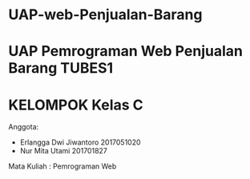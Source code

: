 # UAP-web-Penjualan-Barang
UAP Pemrograman Web Penjualan Barang 
TUBES1
====================================
KELOMPOK Kelas C
====================================
Anggota:
- Erlangga Dwi Jiwantoro 2017051020
- Nur Mita Utami 201701827

Mata Kuliah : Pemrograman Web

